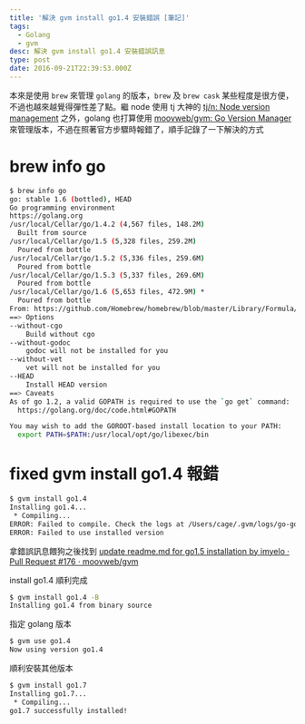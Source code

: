 ```yaml
---
title: '解決 gvm install go1.4 安裝錯誤 [筆記]'
tags:
  - Golang
  - gvm
desc: 解決 gvm install go1.4 安裝錯誤訊息
type: post
date: 2016-09-21T22:39:53.000Z
---
```


本來是使用 `brew` 來管理 `golang` 的版本，`brew` 及 `brew cask` 某些程度是很方便，不過也越來越覺得彈性差了點。繼 node 使用 tj 大神的 [tj/n: Node version management](https://github.com/tj/n) 之外，golang 也打算使用 [moovweb/gvm: Go Version Manager](https://github.com/moovweb/gvm) 來管理版本，不過在照著官方步驟時報錯了，順手記錄了一下解決的方式

<!-- more -->

# brew info go

```bash
$ brew info go
go: stable 1.6 (bottled), HEAD
Go programming environment
https://golang.org
/usr/local/Cellar/go/1.4.2 (4,567 files, 148.2M)
  Built from source
/usr/local/Cellar/go/1.5 (5,328 files, 259.2M)
  Poured from bottle
/usr/local/Cellar/go/1.5.2 (5,336 files, 259.6M)
  Poured from bottle
/usr/local/Cellar/go/1.5.3 (5,337 files, 269.6M)
  Poured from bottle
/usr/local/Cellar/go/1.6 (5,653 files, 472.9M) *
  Poured from bottle
From: https://github.com/Homebrew/homebrew/blob/master/Library/Formula/go.rb
==> Options
--without-cgo
    Build without cgo
--without-godoc
    godoc will not be installed for you
--without-vet
    vet will not be installed for you
--HEAD
    Install HEAD version
==> Caveats
As of go 1.2, a valid GOPATH is required to use the `go get` command:
  https://golang.org/doc/code.html#GOPATH

You may wish to add the GOROOT-based install location to your PATH:
  export PATH=$PATH:/usr/local/opt/go/libexec/bin
```

# fixed gvm install go1.4 報錯

```bash
$ gvm install go1.4
Installing go1.4...
 * Compiling...
ERROR: Failed to compile. Check the logs at /Users/cage/.gvm/logs/go-go1.4-compile.log
ERROR: Failed to use installed version
```

拿錯誤訊息餵狗之後找到 [update readme.md for go1.5 installation by imyelo · Pull Request #176 · moovweb/gvm](https://github.com/moovweb/gvm/pull/176/commits/6d99f7dee6ddd09992620654c2067aaf869b3d1c)

install go1.4 順利完成

```bash
$ gvm install go1.4 -B
Installing go1.4 from binary source
```

指定 golang 版本

```bash
$ gvm use go1.4
Now using version go1.4
```

順利安裝其他版本

```bash
$ gvm install go1.7
Installing go1.7...
 * Compiling...
go1.7 successfully installed!
```
